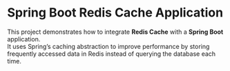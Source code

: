 # Spring Boot Redis Cache Application
This project demonstrates how to integrate **Redis Cache** with a **Spring Boot** application.  
It uses Spring’s caching abstraction to improve performance by storing frequently accessed data in Redis instead of querying the database each time.
